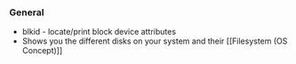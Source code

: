 ### General
- blkid - locate/print block device attributes
- Shows you the different disks on your system and their [[Filesystem (OS Concept)]]